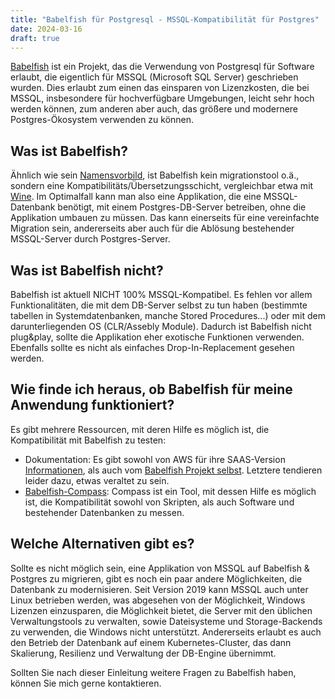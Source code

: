 ```yaml
---
title: "Babelfish für Postgresql - MSSQL-Kompatibilität für Postgres"
date: 2024-03-16
draft: true
---
```


[Babelfish](https://babelfishpg.org/) ist ein Projekt, das die Verwendung von Postgresql für Software erlaubt, die
eigentlich für MSSQL (Microsoft SQL Server) geschrieben wurden. Dies erlaubt zum einen das einsparen von Lizenzkosten,
die bei MSSQL, insbesondere für hochverfügbare Umgebungen, leicht sehr hoch werden können, zum anderen aber auch, das
größere und modernere Postgres-Ökosystem verwenden zu können.

## Was ist Babelfish?
Ähnlich wie sein [Namensvorbild](https://de.wikipedia.org/wiki/Babelfisch), ist Babelfish kein migrationstool o.ä.,
sondern eine Kompatibilitäts/Übersetzungsschicht, vergleichbar etwa mit [Wine](https://www.winehq.org/). Im Optimalfall
kann man also eine Applikation, die eine MSSQL-Datenbank benötigt, mit einem Postgres-DB-Server betreiben, ohne die
Applikation umbauen zu müssen. Das kann einerseits für eine vereinfachte Migration sein, andererseits aber auch für die
Ablösung bestehender MSSQL-Server durch Postgres-Server.

## Was ist Babelfish nicht?
Babelfish ist aktuell NICHT 100% MSSQL-Kompatibel. Es fehlen vor allem Funktionalitäten, die mit dem DB-Server selbst zu
tun haben (bestimmte tabellen in Systemdatenbanken, manche Stored Procedures...) oder mit dem darunterliegenden OS
(CLR/Assebly Module). Dadurch ist Babelfish nicht plug&play, sollte die Applikation eher exotische Funktionen verwenden.
Ebenfalls sollte es nicht als einfaches Drop-In-Replacement gesehen werden. 

## Wie finde ich heraus, ob Babelfish für meine Anwendung funktioniert?
Es gibt mehrere Ressourcen, mit deren Hilfe es möglich ist, die Kompatibilität mit Babelfish zu testen:
  - Dokumentation: Es gibt sowohl von AWS für ihre SAAS-Version 
    [Informationen](https://docs.aws.amazon.com/AmazonRDS/latest/AuroraUserGuide/babelfish-compatibility.tsql.limitations-unsupported.html), 
    als auch vom [Babelfish Projekt selbst](https://babelfishpg.org/docs/limitations/limitations-of-babelfish/). 
    Letztere tendieren leider dazu, etwas veraltet zu sein.
  - [Babelfish-Compass](https://github.com/babelfish-for-postgresql/babelfish_compass): Compass ist ein Tool, mit dessen
    Hilfe es möglich ist, die Kompatibilität sowohl von Skripten, als auch Software und bestehender Datenbanken zu
    messen. 

## Welche Alternativen gibt es?
Sollte es nicht möglich sein, eine Applikation von MSSQL auf Babelfish & Postgres zu migrieren, gibt es noch ein paar
andere Möglichkeiten, die Datenbank zu modernisieren. Seit Version 2019 kann MSSQL auch unter Linux betrieben werden,
was abgesehen von der Möglichkeit, Windows Lizenzen einzusparen, die Möglichkeit bietet, die Server mit den üblichen
Verwaltungstools zu verwalten, sowie Dateisysteme und Storage-Backends zu verwenden, die Windows nicht unterstützt.
Andererseits erlaubt es auch den Betrieb der Datenbank auf einem Kubernetes-Cluster, das dann Skalierung, Resilienz und
Verwaltung der DB-Engine übernimmt.

Sollten Sie nach dieser Einleitung weitere Fragen zu Babelfish haben, können Sie mich gerne kontaktieren.
